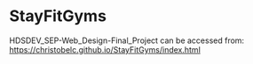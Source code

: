 # StayFitGyms
HDSDEV_SEP-Web_Design-Final_Project 
can be accessed from: https://christobelc.github.io/StayFitGyms/index.html
